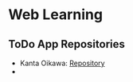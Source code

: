 # Web Learning
## ToDo App Repositories
- Kanta Oikawa: [Repository](https://github.com/kantacky/Funcy_ToDoTutorial)
- 
